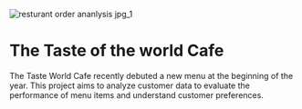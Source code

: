 ![resturant order ananlysis jpg_1](https://github.com/user-attachments/assets/eeb0334c-eae4-4c3b-a078-b1375e7523a8)

# The Taste of the world Cafe
The Taste World Cafe recently debuted a new menu at the beginning of the year. This project aims to analyze customer data to evaluate the performance of menu items and understand customer preferences.
